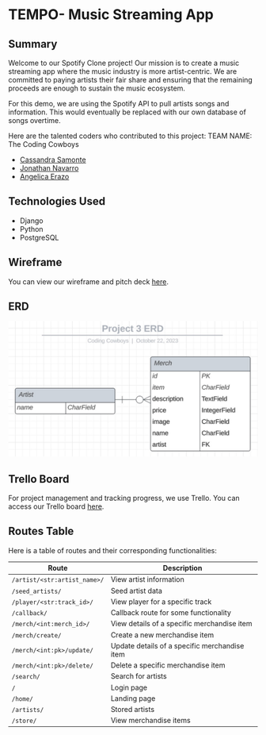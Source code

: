 # TEMPO- Music Streaming App

## Summary

Welcome to our Spotify Clone project! Our mission is to create a music streaming app where the music industry is more artist-centric. We are committed to paying artists their fair share and ensuring that the remaining proceeds are enough to sustain the music ecosystem.

For this demo, we are using the Spotify API to pull artists songs and information. This would eventually be replaced with our own database of songs overtime.


Here are the talented coders who contributed to this project:
TEAM NAME: The Coding Cowboys

- [Cassandra Samonte](https://github.com/Cassandra-Samonte) 
- [Jonathan Navarro](https://github.com/Jonnaa)
- [Angelica Erazo](https://github.com/amerazo)


## Technologies Used

- Django
- Python
- PostgreSQL

## Wireframe

You can view our wireframe and pitch deck [here](https://docs.google.com/presentation/d/1xWENw0HCjRm5mM1Jdd5yMoYJBEogwPoR/edit?usp=sharing&ouid=116832164001732092378&rtpof=true&sd=true).

## ERD
<!-- ![ERD LAYOUT](https://i.imgur.com/k68SlSs.png) -->
![ERD LAYOUT](tempo_app/static/images/proj3erd.jpg)


## Trello Board

For project management and tracking progress, we use Trello. You can access our Trello board [here](https://trello.com/invite/b/GsMwIxFw/ATTIee103836c9853373da45bbe31c4500e6AFF75121/scrum-board).

## Routes Table

Here is a table of routes and their corresponding functionalities:

| Route                                      | Description                                            |
|--------------------------------------------|--------------------------------------------------------|
| `/artist/<str:artist_name>/`               | View artist information                                |
| `/seed_artists/`                           | Seed artist data                                       |
| `/player/<str:track_id>/`                  | View player for a specific track                       |
| `/callback/`                               | Callback route for some functionality                  |
| `/merch/<int:merch_id>/`                   | View details of a specific merchandise item            |
| `/merch/create/`                           | Create a new merchandise item                          |
| `/merch/<int:pk>/update/`                  | Update details of a specific merchandise item          |
| `/merch/<int:pk>/delete/`                  | Delete a specific merchandise item                     |
| `/search/`                                 | Search for artists                                     |
| `/`                                        | Login page                                             |
| `/home/`                                   | Landing page                                           |
| `/artists/`                                | Stored artists                                         |
| `/store/`                                  | View merchandise items                                 |


